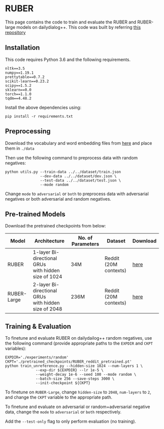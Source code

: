 # RUBER

This page contains the code to train and evaluate the RUBER and RUBER-large models on dailydialog++. This code was built by referring [this repository](https://github.com/gmftbyGMFTBY/RUBER-and-Bert-RUBER)

## Installation 

This code requires Python 3.6 and the following requirements. 

```
nltk==3.5
numpy==1.19.1
prettytable==0.7.2
scikit-learn==0.23.2
scipy==1.5.2
sklearn==0.0
torch==1.1.0
tqdm==4.48.2
```
Install the above dependencies using:
 ```
 pip install -r requirements.txt 
 ```
 
 ## Preprocessing 
 
 Download the vocabulary and word embedding files from [here](https://drive.google.com/file/d/1KY_ZEtPYWPr8TfLPQrjG3EGfkGlvKsS2/view?usp=sharing) and place them in ```./data```
 
 Then use the following command to preprocess data with random negatives: 
 
 ```
 python utils.py --train-data ../../dataset/train.json 
                 --dev-data ../../dataset/dev.json \
                 --test-data ../../dataset/test.json \
                 --mode random
 ```
 Change ```mode``` to ```adversarial``` or ```both``` to preprocess data with adversarial negatives or both adversarial and random negatives. 

## Pre-trained Models

Download the pretrained checkpoints from below:


| Model       | Architecture                                                | No. of Parameters | Dataset                      | Download |
|-------------|-------------------------------------------------------------|-------------------|------------------------------|----------|
| RUBER       | 1-layer Bi-directional GRUs <br /> with hidden size of 1024 | 34M               | Reddit <br /> (20M contexts) | [here](https://drive.google.com/file/d/1fymMcrhr0K7y5xCJOa5p6dgG0F7temcE/view?usp=sharing)     |
| RUBER-Large | 2-layer Bi-directional GRUs <br /> with hidden size of 2048 | 236M              | Reddit <br /> (20M contexts) | [here](https://drive.google.com/file/d/1iCr9oIPqGn_Iaxz0ws5ttwi6ge8wpUrX/view?usp=sharing)     |


## Training & Evaluation

To finetune and evaluate RUBER on dailydailog++ random negatives, use the following command (provide appropriate paths to the ```EXPDIR``` and ```CKPT``` variables): 

```
EXPDIR='./experiments/random'
CKPT='./pretrained_checkpoints/RUBER_reddit_pretrained.pt'
python train_unreference.py --hidden-size 1024 --num-layers 1 \
              --exp-dir ${EXPDIR} --lr 1e-5 \
              --weight-decay 1e-6 --seed 100 --mode random \
              --batch-size 256 --save-steps 3000 \
              --init-checkpoint ${CKPT} 
```

To finetune on ```RUBER-Large```, change ```hidden-size``` to ```2048```, ```num-layers``` to ```2```, and change the ```CKPT``` variable to the appropriate path. 

To finetune and evaluate on adversarial or random+adversarial negative data, change the ```mode``` to ```adversarial``` or ```both``` respectively.

Add the ```--test-only``` flag to only perform evaluation (no training). 
